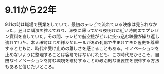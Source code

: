 # 9.11から22年

9.11の時は職場で残業をしていて、最初のテレビで流れている映像は見られなかった。翌日に講演を控えており、深夜に帰ってから夜明けに近い時間までプレゼン資料を直していた。その間、テレビで航空機がビルに突っ込む映像が繰り返し流れていた。本人確認はじめ様々なルールがあの刹那で生まれてきた歴史を尊重するとともに、時代や受け止めの難しさを感じることもある。イノベーションを止めないように整理することは容易ではないけれども、この時代だからこそ、自由なイノベーションを育む環境を維持することの政治的な重要性を説得する方法もあると信じたいところ。


